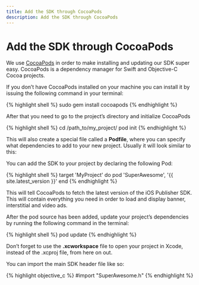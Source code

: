 ```yaml
---
title: Add the SDK through CocoaPods
description: Add the SDK through CocoaPods
---
```


# Add the SDK through CocoaPods

We use [CocoaPods](http://cocoapods.org/) in order to make installing and updating our SDK super easy. CocoaPods is a dependency manager for Swift and Objective-C Cocoa projects.

If you don’t have CocoaPods installed on your machine you can install it by issuing the following command in your terminal:

{% highlight shell %}
sudo gem install cocoapods
{% endhighlight %}

After that you need to go to the project’s directory and initialize CocoaPods

{% highlight shell %}
cd /path_to/my_project/
pod init
{% endhighlight %}

This will also create a special file called a <strong>Podfile</strong>, where you can specify what dependencies to add to your new project. Usually it will look similar to this:

You can add the SDK to your project by declaring the following Pod:

{% highlight shell %}
target 'MyProject' do
    pod 'SuperAwesome', '{{ site.latest_version }}'
end
{% endhighlight %}

This will tell CocoaPods to fetch the latest version of the iOS Publisher SDK. This will contain everything you need in order to load and display banner, interstitial and video ads.

After the pod source has been added, update your project’s dependencies by running the following command in the terminal:

{% highlight shell %}
pod update
{% endhighlight %}

Don’t forget to use the <strong>.xcworkspace</strong> file to open your project in Xcode, instead of the .xcproj file, from here on out.

You can import the main SDK header file like so:

{% highlight objective_c %}
#import "SuperAwesome.h"
{% endhighlight %}